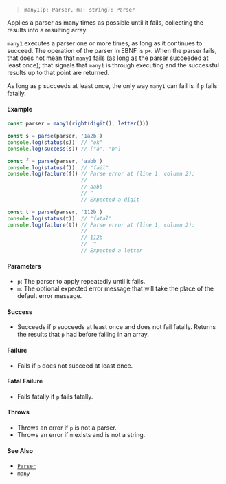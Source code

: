<!--
 Copyright (c) 2020 Thomas J. Otterson
 
 This software is released under the MIT License.
 https://opensource.org/licenses/MIT
-->

> `many1(p: Parser, m?: string): Parser`

Applies a parser as many times as possible until it fails, collecting the results into a resulting array.

`many1` executes a parser one or more times, as long as it continues to succeed. The operation of the parser in EBNF is `p+`. When the parser fails, that does not mean that `many1` fails (as long as the parser succeeded at least once); that signals that `many1` is through executing and the successful results up to that point are returned.

As long as `p` succeeds at least once, the only way `many1` can fail is if `p` fails fatally.

#### Example

```javascript
const parser = many1(right(digit(), letter()))

const s = parse(parser, '1a2b')
console.log(status(s))  // "ok"
console.log(success(s)) // ["a", "b"]

const f = parse(parser, 'aabb')
console.log(status(f))  // "fail"
console.log(failure(f)) // Parse error at (line 1, column 2):
                        //
                        // aabb
                        // ^
                        // Expected a digit

const t = parse(parser, '112b')
console.log(status(t))  // "fatal"
console.log(failure(t)) // Parse error at (line 1, column 2):
                        //
                        // 112b
                        //  ^
                        // Expected a letter
```

#### Parameters

* `p`: The parser to apply repeatedly until it fails.
* `m`: The optional expected error message that will take the place of the default error message.

#### Success

* Succeeds if `p` succeeds at least once and does not fail fatally. Returns the results that `p` had before failing in an array.

#### Failure

* Fails if `p` does not succeed at least once.

#### Fatal Failure

* Fails fatally if `p` fails fatally.

#### Throws

* Throws an error if `p` is not a parser.
* Throws an error if `m` exists and is not a string.

#### See Also

* [`Parser`](../types/parser.md)
* [`many`](many.md)